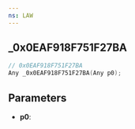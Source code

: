 ```yaml
---
ns: LAW
---
```

## _0x0EAF918F751F27BA

```c
// 0x0EAF918F751F27BA
Any _0x0EAF918F751F27BA(Any p0);
```

## Parameters
* **p0**:
